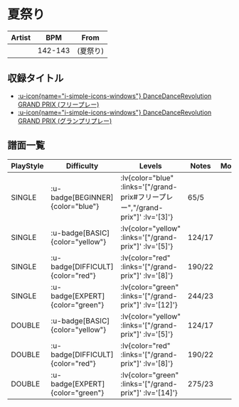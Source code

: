 # 夏祭り

|Artist|BPM|From|
|------|---|----|
||142-143|(夏祭り)|

## 収録タイトル

- [ :u-icon{name="i-simple-icons-windows"} DanceDanceRevolution GRAND PRIX (フリープレー)](/grand-prix#フリープレー)
- [ :u-icon{name="i-simple-icons-windows"} DanceDanceRevolution GRAND PRIX (グランプリプレー)](/grand-prix)

## 譜面一覧

|PlayStyle|Difficulty|Levels|Notes|Movie|
|---------|----------|------|-----|-----|
|SINGLE| :u-badge[BEGINNER]{color="blue"} | :lv{color="blue" :links='["/grand-prix#フリープレー","/grand-prix"]' :lv='[3]'} |65/5||
|SINGLE| :u-badge[BASIC]{color="yellow"} | :lv{color="yellow" :links='["/grand-prix"]' :lv='[5]'} |124/17||
|SINGLE| :u-badge[DIFFICULT]{color="red"} | :lv{color="red" :links='["/grand-prix"]' :lv='[8]'} |190/22||
|SINGLE| :u-badge[EXPERT]{color="green"} | :lv{color="green" :links='["/grand-prix"]' :lv='[12]'} |244/23||
|DOUBLE| :u-badge[BASIC]{color="yellow"} | :lv{color="yellow" :links='["/grand-prix"]' :lv='[5]'} |124/17||
|DOUBLE| :u-badge[DIFFICULT]{color="red"} | :lv{color="red" :links='["/grand-prix"]' :lv='[8]'} |190/22||
|DOUBLE| :u-badge[EXPERT]{color="green"} | :lv{color="green" :links='["/grand-prix"]' :lv='[14]'} |275/23||
